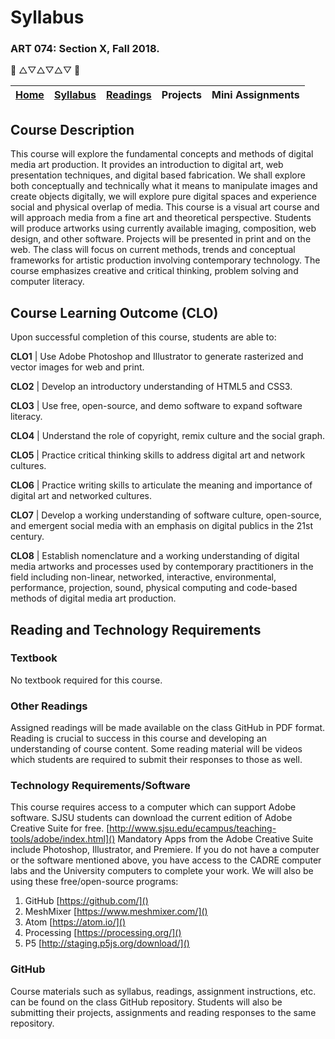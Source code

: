 # Syllabus
### ART 074: Section X, Fall 2018.

:beginner: △▽△▽△▽ :beginner:

[Home](https://github.com/fewnew/art74-fall2018) | [Syllabus](https://github.com/fewnew/art74-fall2018/blob/master/syllabus.md) | [Readings](https://github.com/fewnew/art74-fall2018/tree/master/Readings) | Projects | Mini Assignments
--- | --- | --- | --- | ---


## Course Description
This course will explore the fundamental concepts and methods of digital media art production. It provides an introduction to digital art, web presentation techniques, and digital based fabrication. We shall explore both conceptually and technically what it means to manipulate images and create objects digitally, we will explore pure digital spaces and experience social and physical overlap of media. This course is a visual art course and will approach media from a fine art and theoretical perspective. Students will produce artworks using currently available imaging, composition, web design, and other software. Projects will be presented in print and on the web. The class will focus on current methods, trends and conceptual frameworks for artistic production involving contemporary technology. The course emphasizes creative and critical thinking, problem solving and computer literacy.

## Course Learning Outcome (CLO)
Upon successful completion of this course, students are able to:

**CLO1** | Use Adobe Photoshop and Illustrator to generate rasterized and vector images for web and print.

**CLO2** | Develop an introductory understanding of HTML5 and CSS3.

**CLO3** | Use free, open-source, and demo software to expand software literacy.

**CLO4** | Understand the role of copyright, remix culture and the social graph.

**CLO5** | Practice critical thinking skills to address digital art and network cultures.

**CLO6** | Practice writing skills to articulate the meaning and importance of digital art and networked cultures.

**CLO7** | Develop a working understanding of software culture, open-source, and emergent social media with an emphasis on digital publics in the 21st century.

**CLO8** | Establish nomenclature and a working understanding of digital media artworks and processes used by contemporary practitioners in the field including non-linear, networked, interactive, environmental, performance, projection, sound, physical computing and code-based methods of digital media art production.

## Reading and Technology Requirements
### Textbook
No textbook required for this course.

### Other Readings
Assigned readings will be made available on the class GitHub in PDF format. Reading is crucial to success in this course and developing an understanding of course content. Some reading material will be videos which students are required to submit their responses to those as well.

### Technology Requirements/Software
This course requires access to a computer which can support Adobe software. SJSU students can download the current edition of Adobe Creative Suite for free. [http://www.sjsu.edu/ecampus/teaching-tools/adobe/index.html]() Mandatory Apps from the Adobe Creative Suite include Photoshop, Illustrator, and Premiere. If you do not have a computer or the software mentioned above, you have access to the CADRE computer labs and the University computers to complete your work. We will also be using these free/open-source programs:
1. GitHub [https://github.com/]()
2. MeshMixer [https://www.meshmixer.com/]()
3. Atom [https://atom.io/]()
4. Processing [https://processing.org/]()
5. P5 [http://staging.p5js.org/download/]()

### GitHub
Course materials such as syllabus, readings, assignment instructions, etc. can be found on the class GitHub repository. Students will also be submitting their projects, assignments and reading responses to the same repository.
